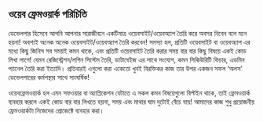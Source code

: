 ## ওয়েব ফ্রেমওয়ার্ক পরিচিতি
ডেভেলপার হিসেবে আপনি আপনার সারাজীবনে একটিমাত্র ওয়েবসাইট/ওয়েবঅ্যাপ তৈরি করে অবসর নিবেন বলে মনে হয়না! অবশ্যই অনেক অনেক ওয়েবসাইট/ওয়েবঅ্যাপ তৈরি করবেন! সমস্যা হল, প্রতিটি ওয়েবসাইট বা ওয়েবঅ্যাপ এর মধ্যে কিছু জিনিস সব সময়ই কমন থাকে, এবং প্রতিটি ওয়েবসাইট তৈরি করার সময় বার বার কিছু বিষয়ে একই কোড লিখা লাগে! যেমন রেজিস্ট্রেশন/লগিন সিস্টেম তৈরি, ডাটাবেইজ এর সাথে সংযোগ, কমন সিকিউরিটি ফিচার, এডমিন প্যানেল তৈরি করা ইত্যাদি। প্রতিবারই এগুলো করা একেতো খুবই বিরক্তিকর কাজ তার উপর একজন সফল ‘অলস’ ডেভেলপারের কর্মপন্থার সাথে সাংঘর্ষিক!

ওয়েবফ্রেমওয়ার্ক হল এমন সফওয়ার বা অ্যাপ্লিকেশন যেটাতে এ সকল কমন বিষয়েগুলো বিল্টইন থাকে, তাই ফ্রেমওয়ার্ক ব্যবহার করলে একই কোড বার বার লিখতে হয়না, সময় এবং মাথার ঘাম দুটোই বেঁচে যায়! আমাদের কাজ শুধু প্রয়োজনীয় ফ্রেমওয়ার্কটা নিজেদের প্রোজেক্টে ব্যবহার করা।  
